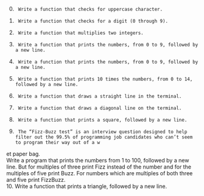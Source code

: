 0.      Write a function that checks for uppercase character.                                                                                                           
1.      Write a function that checks for a digit (0 through 9).                                                                                                         
2.      Write a function that multiplies two integers.                                                                                                                  
3.      Write a function that prints the numbers, from 0 to 9, followed by a new line.                                                                                  
4.      Write a function that prints the numbers, from 0 to 9, followed by a new line.                                                                                  
5.      Write a function that prints 10 times the numbers, from 0 to 14, followed by a new line.                                                                        
6.      Write a function that draws a straight line in the terminal.                                                                                                    
7.      Write a function that draws a diagonal line on the terminal.                                                                                                    
8.      Write a function that prints a square, followed by a new line.                                                                                                  
9.      The “Fizz-Buzz test” is an interview question designed to help filter out the 99.5% of programming job candidates who can’t seem to program their way out of a w
et paper bag.                                                                                                                                                           
Write a program that prints the numbers from 1 to 100, followed by a new line. But for multiples of three print Fizz instead of the number and for the multiples of five
 print Buzz. For numbers which are multiples of both three and five print FizzBuzz.                                                                                     
10.     Write a function that prints a triangle, followed by a new line. 
